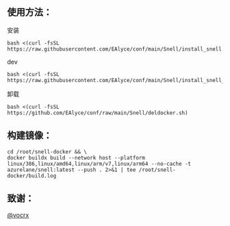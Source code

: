  ## 使用方法：

安装
```
bash <(curl -fsSL https://raw.githubusercontent.com/EAlyce/conf/main/Snell/install_snell.sh)
```
dev
```
bash <(curl -fsSL https://raw.githubusercontent.com/EAlyce/conf/main/Snell/install_snell_dev.sh)
```

卸载

```
bash <(curl -fsSL https://github.com/EAlyce/conf/raw/main/Snell/deldocker.sh)
```


 ## 构建镜像：

```
cd /root/snell-docker && \
docker buildx build --network host --platform linux/386,linux/amd64,linux/arm/v7,linux/arm64 --no-cache -t azurelane/snell:latest --push . 2>&1 | tee /root/snell-docker/build.log
```


 ## 致谢：
 [ @vocrx](https://github.com/vocrx)
